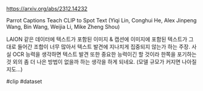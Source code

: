 https://arxiv.org/abs/2312.14232

Parrot Captions Teach CLIP to Spot Text (Yiqi Lin, Conghui He, Alex Jinpeng Wang, Bin Wang, Weijia Li, Mike Zheng Shou)

LAION 같은 데이터에 텍스트가 포함된 이미지 & 캡션에 이미지에 포함된 텍스트가 그대로 들어간 조합이 너무 많아서 텍스트 발견에 지나치게 집중되지 않는가 하는 주장. 사실 OCR 능력을 생각하면 텍스트 발견 또한 중요한 능력이긴 할 것이라 한쪽을 포기하는 것 외의 좀 더 나은 방법이 없을까 하는 생각을 하게 되네요. (모델 규모가 커지면 나아질지도...)

#clip #dataset 